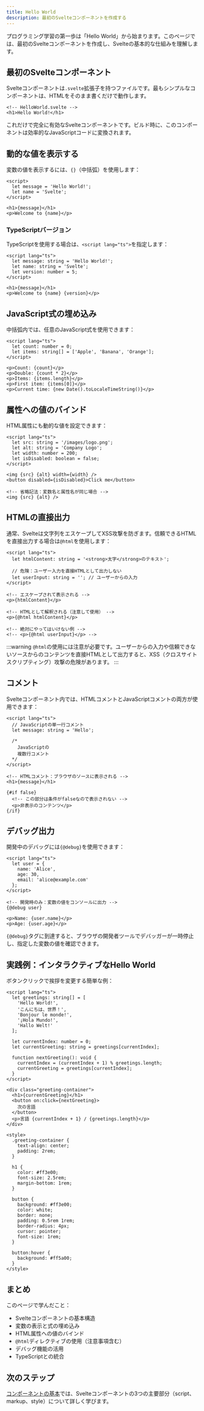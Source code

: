 ```yaml
---
title: Hello World
description: 最初のSvelteコンポーネントを作成する
---
```


プログラミング学習の第一歩は「Hello World」から始まります。このページでは、最初のSvelteコンポーネントを作成し、Svelteの基本的な仕組みを理解します。

## 最初のSvelteコンポーネント

Svelteコンポーネントは`.svelte`拡張子を持つファイルです。最もシンプルなコンポーネントは、HTMLをそのまま書くだけで動作します。

```svelte
<!-- HelloWorld.svelte -->
<h1>Hello World!</h1>
```

これだけで完全に有効なSvelteコンポーネントです。ビルド時に、このコンポーネントは効率的なJavaScriptコードに変換されます。

## 動的な値を表示する

変数の値を表示するには、`{}`（中括弧）を使用します：

```svelte
<script>
  let message = 'Hello World!';
  let name = 'Svelte';
</script>

<h1>{message}</h1>
<p>Welcome to {name}</p>
```

### TypeScriptバージョン

TypeScriptを使用する場合は、`<script lang="ts">`を指定します：

```svelte
<script lang="ts">
  let message: string = 'Hello World!';
  let name: string = 'Svelte';
  let version: number = 5;
</script>

<h1>{message}</h1>
<p>Welcome to {name} {version}</p>
```

## JavaScript式の埋め込み

中括弧内では、任意のJavaScript式を使用できます：

```svelte
<script lang="ts">
  let count: number = 0;
  let items: string[] = ['Apple', 'Banana', 'Orange'];
</script>

<p>Count: {count}</p>
<p>Double: {count * 2}</p>
<p>Items: {items.length}</p>
<p>First item: {items[0]}</p>
<p>Current time: {new Date().toLocaleTimeString()}</p>
```

## 属性への値のバインド

HTML属性にも動的な値を設定できます：

```svelte
<script lang="ts">
  let src: string = '/images/logo.png';
  let alt: string = 'Company Logo';
  let width: number = 200;
  let isDisabled: boolean = false;
</script>

<img {src} {alt} width={width} />
<button disabled={isDisabled}>Click me</button>

<!-- 省略記法：変数名と属性名が同じ場合 -->
<img {src} {alt} />
```

## HTMLの直接出力

通常、Svelteは文字列をエスケープしてXSS攻撃を防ぎます。信頼できるHTMLを直接出力する場合は`@html`を使用します：

```svelte
<script lang="ts">
  let htmlContent: string = '<strong>太字</strong>のテキスト';
  
  // 危険：ユーザー入力を直接HTMLとして出力しない
  let userInput: string = ''; // ユーザーからの入力
</script>

<!-- エスケープされて表示される -->
<p>{htmlContent}</p>

<!-- HTMLとして解釈される（注意して使用） -->
<p>{@html htmlContent}</p>

<!-- 絶対にやってはいけない例 -->
<!-- <p>{@html userInput}</p> -->
```

:::warning
`@html`の使用には注意が必要です。ユーザーからの入力や信頼できないソースからのコンテンツを直接HTMLとして出力すると、XSS（クロスサイトスクリプティング）攻撃の危険があります。
:::

## コメント

Svelteコンポーネント内では、HTMLコメントとJavaScriptコメントの両方が使用できます：

```svelte
<script lang="ts">
  // JavaScriptの単一行コメント
  let message: string = 'Hello';
  
  /* 
    JavaScriptの
    複数行コメント
  */
</script>

<!-- HTMLコメント：ブラウザのソースに表示される -->
<h1>{message}</h1>

{#if false}
  <!-- この部分は条件がfalseなので表示されない -->
  <p>非表示のコンテンツ</p>
{/if}
```

## デバッグ出力

開発中のデバッグには`{@debug}`を使用できます：

```svelte
<script lang="ts">
  let user = {
    name: 'Alice',
    age: 30,
    email: 'alice@example.com'
  };
</script>

<!-- 開発時のみ：変数の値をコンソールに出力 -->
{@debug user}

<p>Name: {user.name}</p>
<p>Age: {user.age}</p>
```

`{@debug}`タグに到達すると、ブラウザの開発者ツールでデバッガーが一時停止し、指定した変数の値を確認できます。

## 実践例：インタラクティブなHello World

ボタンクリックで挨拶を変更する簡単な例：

```svelte
<script lang="ts">
  let greetings: string[] = [
    'Hello World!',
    'こんにちは、世界！',
    'Bonjour le monde!',
    '¡Hola Mundo!',
    'Hallo Welt!'
  ];
  
  let currentIndex: number = 0;
  let currentGreeting: string = greetings[currentIndex];
  
  function nextGreeting(): void {
    currentIndex = (currentIndex + 1) % greetings.length;
    currentGreeting = greetings[currentIndex];
  }
</script>

<div class="greeting-container">
  <h1>{currentGreeting}</h1>
  <button on:click={nextGreeting}>
    次の言語
  </button>
  <p>言語 {currentIndex + 1} / {greetings.length}</p>
</div>

<style>
  .greeting-container {
    text-align: center;
    padding: 2rem;
  }
  
  h1 {
    color: #ff3e00;
    font-size: 2.5rem;
    margin-bottom: 1rem;
  }
  
  button {
    background: #ff3e00;
    color: white;
    border: none;
    padding: 0.5rem 1rem;
    border-radius: 4px;
    cursor: pointer;
    font-size: 1rem;
  }
  
  button:hover {
    background: #ff5a00;
  }
</style>
```

## まとめ

このページで学んだこと：

- Svelteコンポーネントの基本構造
- 変数の表示と式の埋め込み
- HTML属性への値のバインド
- `@html`ディレクティブの使用（注意事項含む）
- デバッグ機能の活用
- TypeScriptとの統合

## 次のステップ

[コンポーネントの基本](/svelte-basics/component-basics/)では、Svelteコンポーネントの3つの主要部分（script、markup、style）について詳しく学びます。